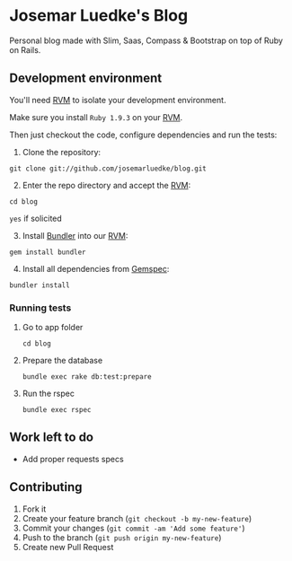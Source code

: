 # Josemar Luedke's Blog

Personal blog made with Slim, Saas, Compass & Bootstrap on top of Ruby on Rails.


## Development environment

You'll need [RVM](https://rvm.io/) to isolate your development environment.

Make sure you install `Ruby 1.9.3` on your [RVM](https://rvm.io/).

Then just checkout the code, configure dependencies and run the tests:

1. Clone the repository:

 `git clone git://github.com/josemarluedke/blog.git`

2. Enter the repo directory and accept the [RVM](https://rvm.io/):

 `cd blog`

 `yes` if solicited

3. Install [Bundler](http://gembundler.com/) into our [RVM](https://rvm.io/):

 `gem install bundler`

4. Install all dependencies from [Gemspec](http://docs.rubygems.org/read/chapter/20):

 `bundler install`

### Running tests

1. Go to app folder

	`cd blog`

2. Prepare the database
	
	`bundle exec rake db:test:prepare`

3. Run the rspec

	`bundle exec rspec`


## Work left to do

* Add proper requests specs


## Contributing

1. Fork it
2. Create your feature branch (`git checkout -b my-new-feature`)
3. Commit your changes (`git commit -am 'Add some feature'`)
4. Push to the branch (`git push origin my-new-feature`)
5. Create new Pull Request
